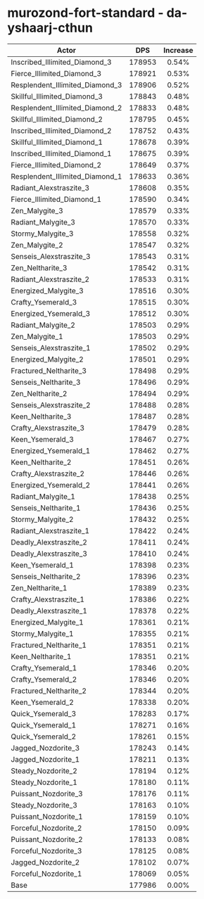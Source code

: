 # murozond-fort-standard - da-yshaarj-cthun
| Actor | DPS | Increase |
|---|:---:|:---:|
|Inscribed_Illimited_Diamond_3|178953|0.54%|
|Fierce_Illimited_Diamond_3|178921|0.53%|
|Resplendent_Illimited_Diamond_3|178906|0.52%|
|Skillful_Illimited_Diamond_3|178843|0.48%|
|Resplendent_Illimited_Diamond_2|178833|0.48%|
|Skillful_Illimited_Diamond_2|178795|0.45%|
|Inscribed_Illimited_Diamond_2|178752|0.43%|
|Skillful_Illimited_Diamond_1|178678|0.39%|
|Inscribed_Illimited_Diamond_1|178675|0.39%|
|Fierce_Illimited_Diamond_2|178649|0.37%|
|Resplendent_Illimited_Diamond_1|178633|0.36%|
|Radiant_Alexstraszite_3|178608|0.35%|
|Fierce_Illimited_Diamond_1|178590|0.34%|
|Zen_Malygite_3|178579|0.33%|
|Radiant_Malygite_3|178570|0.33%|
|Stormy_Malygite_3|178558|0.32%|
|Zen_Malygite_2|178547|0.32%|
|Senseis_Alexstraszite_3|178543|0.31%|
|Zen_Neltharite_3|178542|0.31%|
|Radiant_Alexstraszite_2|178533|0.31%|
|Energized_Malygite_3|178516|0.30%|
|Crafty_Ysemerald_3|178515|0.30%|
|Energized_Ysemerald_3|178512|0.30%|
|Radiant_Malygite_2|178503|0.29%|
|Zen_Malygite_1|178503|0.29%|
|Senseis_Alexstraszite_1|178502|0.29%|
|Energized_Malygite_2|178501|0.29%|
|Fractured_Neltharite_3|178498|0.29%|
|Senseis_Neltharite_3|178496|0.29%|
|Zen_Neltharite_2|178494|0.29%|
|Senseis_Alexstraszite_2|178488|0.28%|
|Keen_Neltharite_3|178487|0.28%|
|Crafty_Alexstraszite_3|178479|0.28%|
|Keen_Ysemerald_3|178467|0.27%|
|Energized_Ysemerald_1|178462|0.27%|
|Keen_Neltharite_2|178451|0.26%|
|Crafty_Alexstraszite_2|178446|0.26%|
|Energized_Ysemerald_2|178441|0.26%|
|Radiant_Malygite_1|178438|0.25%|
|Senseis_Neltharite_1|178436|0.25%|
|Stormy_Malygite_2|178432|0.25%|
|Radiant_Alexstraszite_1|178422|0.24%|
|Deadly_Alexstraszite_2|178411|0.24%|
|Deadly_Alexstraszite_3|178410|0.24%|
|Keen_Ysemerald_1|178398|0.23%|
|Senseis_Neltharite_2|178396|0.23%|
|Zen_Neltharite_1|178389|0.23%|
|Crafty_Alexstraszite_1|178386|0.22%|
|Deadly_Alexstraszite_1|178378|0.22%|
|Energized_Malygite_1|178361|0.21%|
|Stormy_Malygite_1|178355|0.21%|
|Fractured_Neltharite_1|178351|0.21%|
|Keen_Neltharite_1|178351|0.21%|
|Crafty_Ysemerald_1|178346|0.20%|
|Crafty_Ysemerald_2|178346|0.20%|
|Fractured_Neltharite_2|178344|0.20%|
|Keen_Ysemerald_2|178338|0.20%|
|Quick_Ysemerald_3|178283|0.17%|
|Quick_Ysemerald_1|178271|0.16%|
|Quick_Ysemerald_2|178261|0.15%|
|Jagged_Nozdorite_3|178243|0.14%|
|Jagged_Nozdorite_1|178211|0.13%|
|Steady_Nozdorite_2|178194|0.12%|
|Steady_Nozdorite_1|178180|0.11%|
|Puissant_Nozdorite_3|178176|0.11%|
|Steady_Nozdorite_3|178163|0.10%|
|Puissant_Nozdorite_1|178159|0.10%|
|Forceful_Nozdorite_2|178150|0.09%|
|Puissant_Nozdorite_2|178133|0.08%|
|Forceful_Nozdorite_3|178125|0.08%|
|Jagged_Nozdorite_2|178102|0.07%|
|Forceful_Nozdorite_1|178069|0.05%|
|Base|177986|0.00%|
